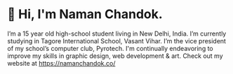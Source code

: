 # 👋 Hi, I'm **Naman Chandok**.
I’m a 15 year old high-school student living in New Delhi, India. I’m currently studying in Tagore International School, Vasant Vihar. I’m the vice president of my school’s computer club, Pyrotech. I'm continually endeavoring to improve my skills in graphic design, web development & art. 
Check out my website at https://namanchandok.co/
